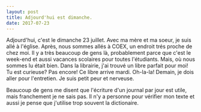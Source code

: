 ```yaml
---
layout: post
title: Adjourd'hui est dimanche. 
date: 2017-07-23
---
```


Adjourd'hui, c'est le dimanche 23 juillet. Avec ma mère et ma soeur, je suis allé à l'église. Après, nous sommes allés à COEX, un endroit trés proche de chez moi. Il y a très beaucoup de gens là, probablement parce que c'est le week-end et aussi vacances scolaires pour toutes l'étudiants. Mais, où nous sommes lu était bien. Dans la librairie, j'ai trouvé un libre parfait pour moi! Tu est curieuse? Pas encore! Ce libre arrive mardi. Oh-la-la! Demain, je dois aller pour l'entretien. Je suis petit peur et nerveuse. 

Beaucoup de gens me disent que l'écriture d'un journal par jour est utile, mais franchement je ne sais pas. Il n'y a personne pour vérifier mon texte et aussi je pense que j'utilise trop souvent la dictionaire. 
